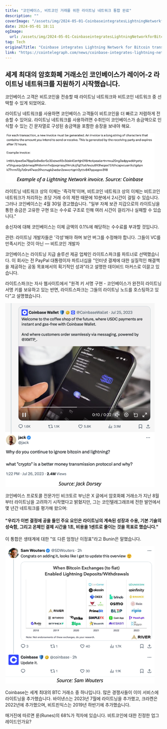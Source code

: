 ```yaml
---
title: "코인베이스, 비트코인 거래를 위한 라이트닝 네트워크 통합 완료"
description: ""
coverImage: "/assets/img/2024-05-01-CoinbaseintegratesLightningNetworkforBitcointransactions_thumbnail.png"
date: 2024-05-01 18:11
ogImage: 
  url: /assets/img/2024-05-01-CoinbaseintegratesLightningNetworkforBitcointransactions_thumbnail.png
tag: Tech
originalTitle: "Coinbase integrates Lightning Network for Bitcoin transactions"
link: "https://cointelegraph.com/news/coinbase-integrates-lightning-network-bitcoin-transactions"
---
```



## 세계 최대의 암호화폐 거래소인 코인베이스가 레이어-2 라이트닝 네트워크를 지원하기 시작했습니다.

코인베이스 고객은 비트코인을 전송할 때 라이트닝 네트워크와 비트코인 네트워크 중 선택할 수 있게 되었어요.

라이트닝 네트워크를 사용하면 코인베이스 고객들이 비트코인을 더 빠르고 저렴하게 전송할 수 있어요. 라이트닝 네트워크를 사용하려면 수취인이 코인베이스가 송금액으로 인식할 수 있는 긴 문자열로 구성된 송금액을 포함한 송장을 보내야 해요.




![Coinbase integrates Lightning Network for Bitcoin transactions](/assets/img/2024-05-01-CoinbaseintegratesLightningNetworkforBitcointransactions_0.png)

라이트닝 네트워크 상의 이체는 '즉각적'이며, 비트코인 네트워크 상의 이체는 비트코인 네트워크가 처리하는 초당 거래 수의 제한 때문에 10분에서 2시간이 걸릴 수 있습니다. 그러나 코인베이스는 4월 30일 경고했습니다. "일부 자체 보관 지갑으로의 라이트닝을 통한 송금은 고유한 구현 또는 수수료 구조로 인해 여러 시간이 걸리거나 실패할 수 있습니다."

송신자에 대해 코인베이스는 이체 금액의 0.1%에 해당하는 수수료를 부과할 것입니다.

관련: 라이트닝 개발자들은 '각성'해야 하며 보안 버그를 수정해야 합니다. 그들이 VC를 만족시키는 것이 아닌 — 비트코인 개발자




코인베이스는 라이트닝 지급 솔루션 제공 업체인 라이트스파크를 파트너로 선택했습니다. 이 회사는 전 PayPal 대통령이자 파트너십을 "인터넷 결제에 대한 실질적인 해결책을 제공하는 공동 목표에서의 획기적인 성과"라고 설명한 데이비드 마커스로 이끌고 있습니다.

라이트스파크는 자사 웹사이트에서 "원격 키 서명 구현 - 코인베이스가 완전히 라이트닝 서명 키를 보유하고 있는 반면, 라이트스파크는 그들의 라이트닝 노드를 호스팅하고 있다"고 설명했습니다.

![이미지](/assets/img/2024-05-01-CoinbaseintegratesLightningNetworkforBitcointransactions_1.png)

코인베이스 프로토콜 전문가인 비크토르 부닌은 X 글에서 암호화폐 거래소가 지난 8월부터 라이트닝을 고려하기 시작했다고 밝혔지만, 그는 코인텔레그래프에 전한 발언에서 몇 년간 네트워크를 평가해 왔으며:



#### "우리가 이번 결정에 공을 들인 주요 요인은 라이트닝의 계속된 성장과 수용, 기본 기술의 성숙함, 그리고 온체인 결제 시간을 1초, 비용을 1센트로 줄이는 것을 목표로 했습니다."

이 통합은 생태계에 대한 "또 다른 엄청난 이정표"라고 Bunin은 말했습니다.

![CoinbaseintegratesLightningNetworkforBitcointransactions](/assets/img/2024-05-01-CoinbaseintegratesLightningNetworkforBitcointransactions_2.png)

Coinbase는 세계 최대의 BTC 거래소 중 하나입니다. 많은 경쟁사들이 이미 서비스에 라이트닝을 추가했습니다. 바이낸스는 2023년 7월에 라이트닝을 추가했고, 크라켄은 2022년에 추가했으며, 비트핀익스는 2019년 하반기에 추가했습니다.



매거진에 따르면 룬(Runes)의 68%가 적자에 있습니다. 비트코인에 대한 진정한 업그레이드인가요?